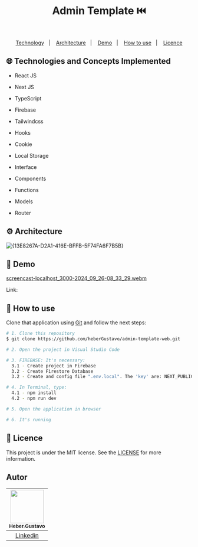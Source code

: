 <h1 align="center">Admin Template ⏮️</h1>
<p align="center">
  
</p>

</br>
<p align="center">
  <a href="#globe_with_meridians-Technologies-and-Concepts-Implemented">Technology</a>&nbsp;&nbsp;&nbsp;|&nbsp;&nbsp;&nbsp;
   <a href="#gear-Architecture">Architecture</a>&nbsp;&nbsp;&nbsp;|&nbsp;&nbsp;&nbsp;
   <a href="#round_pushpin-demo">Demo</a>&nbsp;&nbsp;&nbsp;|&nbsp;&nbsp;&nbsp;
  <a href="#wrench-How-to-use">How to use</a>&nbsp;&nbsp;&nbsp;|&nbsp;&nbsp;&nbsp;
  <a href="#memo-Licence">Licence</a>
</p>

## :globe_with_meridians: Technologies and Concepts Implemented

- React JS
- Next JS
- TypeScript

- Firebase
- Tailwindcss
- Hooks
- Cookie
- Local Storage

- Interface
- Components
- Functions
- Models
- Router


## :gear: Architecture
![{13E8267A-D2A1-416E-BFFB-5F74FA6F7B5B}](https://github.com/user-attachments/assets/ec99201a-c8d5-4602-9844-b8f4b419de6c)

## :round_pushpin: Demo
[screencast-localhost_3000-2024_09_26-08_33_29.webm](https://github.com/user-attachments/assets/3a74413f-32a7-4440-b52d-2c36d9de54a2)

Link: 

## :wrench: How to use

Clone that application using [Git](https://git-scm.com) and follow the next steps:

```bash
# 1. Clone this repository
$ git clone https://github.com/heberGustavo/admin-template-web.git

# 2. Open the project in Visual Studio Code

# 3. FIREBASE: It's necessary:
  3.1 - Create project in Firebase
  3.2 - Create Firestore Database
  3.2 - Create and config file ".env.local". The 'key' are: NEXT_PUBLIC_FIREBASE_API_KEY, NEXT_PUBLIC_FIREBASE_AUTH_DOMAIN and NEXT_PUBLIC_FIREBASE_PROJECT_ID

# 4. In Terminal, type:
  4.1 - npm install
  4.2 - npm run dev

# 5. Open the application in browser

# 6. It's running 

```


## :memo: Licence 
This project is under the MIT license. See the [LICENSE](https://github.com/heberGustavo/admin-template-web/blob/master/LICENSE) for more information.

## Autor

| [<img src="https://avatars.githubusercontent.com/u/44476616?v=4" style="max-width: 100%;width: 90px;"><br><sub>Heber Gustavo</sub>](https://github.com/heberGustavo) |
| :---: |
|[Linkedin](https://www.linkedin.com/in/heber-gustavo/)|

